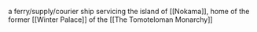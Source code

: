 a ferry/supply/courier ship servicing the island of [[Nokama]], home of the former [[Winter Palace]] of the [[The Tomoteloman Monarchy]]